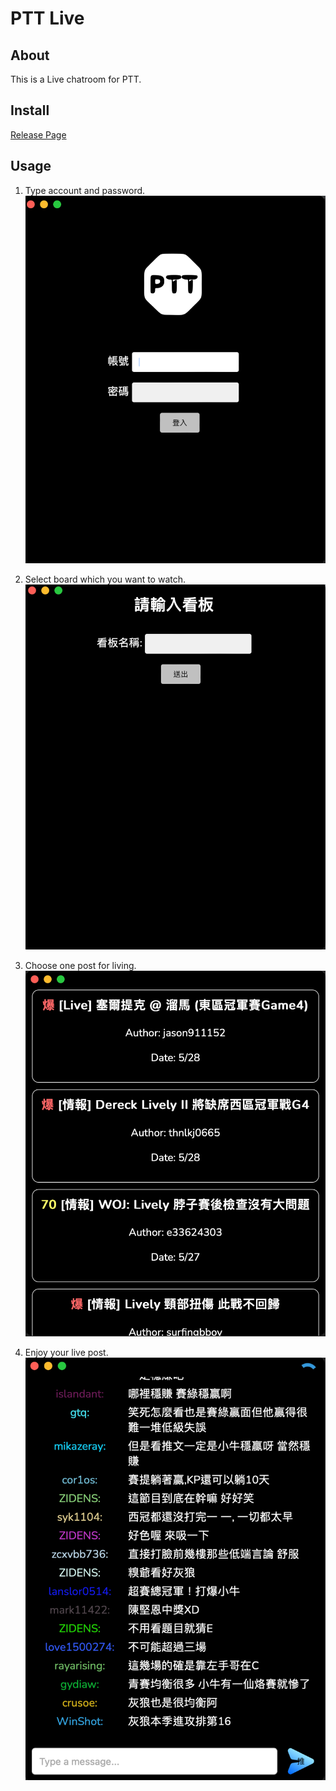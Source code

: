 # PTT Live

## About

This is a Live chatroom for PTT.

## Install

[Release Page](https://github.com/nttu-ysc/PTT-live/releases)

## Usage 

1. Type account and password.
![login](frontend/src/assets/images/login.png)

2. Select board which you want to watch.
![search-board](frontend/src/assets/images/search-board.png)

3. Choose one post for living.
![post-list](frontend/src/assets/images/post-list.png)

4. Enjoy your live post.
![post-detail](frontend/src/assets/images/post-detail.png)